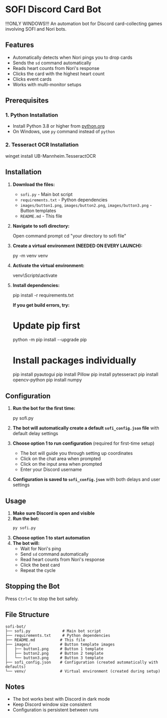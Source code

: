 # SOFI Discord Card Bot

!!!ONLY WINDOWS!!!
An automation bot for Discord card-collecting games involving SOFI and Nori bots.

## Features

-   Automatically detects when Nori pings you to drop cards
-   Sends the `sd` command automatically
-   Reads heart counts from Nori's response
-   Clicks the card with the highest heart count
-   Clicks event cards
-   Works with multi-monitor setups

## Prerequisites

### 1. Python Installation

-   Install Python 3.8 or higher from [python.org](https://python.org)
-   On Windows, use `py` command instead of `python`

### 2. Tesseract OCR Installation

winget install UB-Mannheim.TesseractOCR

## Installation

1. **Download the files:**

    - `sofi.py` - Main bot script
    - `requirements.txt` - Python dependencies
    - `images/button1.png`, `images/button2.png`, `images/button3.png` - Button templates
    - `README.md` - This file

2. **Navigate to sofi directory:**

    Open command prompt
    cd "your directory to sofi file"

2. **Create a virtual environment (NEEDED ON EVERY LAUNCH):**

    py -m venv venv

3. **Activate the virtual environment:**

    venv\Scripts\activate

4. **Install dependencies:**

    pip install -r requirements.txt

    **If you get build errors, try:**

    # Update pip first
    python -m pip install --upgrade pip

    # Install packages individually
    pip install pyautogui
    pip install Pillow
    pip install pytesseract
    pip install opencv-python
    pip install numpy

## Configuration

1. **Run the bot for the first time:**

    py sofi.py

2. **The bot will automatically create a default `sofi_config.json` file** with default delay settings

3. **Choose option 1 to run configuration** (required for first-time setup)

    - The bot will guide you through setting up coordinates
    - Click on the chat area when prompted
    - Click on the input area when prompted
    - Enter your Discord username

4. **Configuration is saved to `sofi_config.json`** with both delays and user settings

## Usage

1. **Make sure Discord is open and visible**
2. **Run the bot:**
    ```bash
    py sofi.py
    ```
3. **Choose option 1 to start automation**
4. **The bot will:**
    - Wait for Nori's ping
    - Send `sd` command automatically
    - Read heart counts from Nori's response
    - Click the best card
    - Repeat the cycle

## Stopping the Bot

Press `Ctrl+C` to stop the bot safely.

## File Structure

```
sofi-bot/
├── sofi.py              # Main bot script
├── requirements.txt     # Python dependencies
├── README.md           # This file
├── images/             # Button template images
│   ├── button1.png     # Button 1 template
│   ├── button2.png     # Button 2 template
│   └── button3.png     # Button 3 template
├── sofi_config.json    # Configuration (created automatically with defaults)
└── venv/               # Virtual environment (created during setup)
```

## Notes

-   The bot works best with Discord in dark mode
-   Keep Discord window size consistent
-   Configuration is persistent between runs
